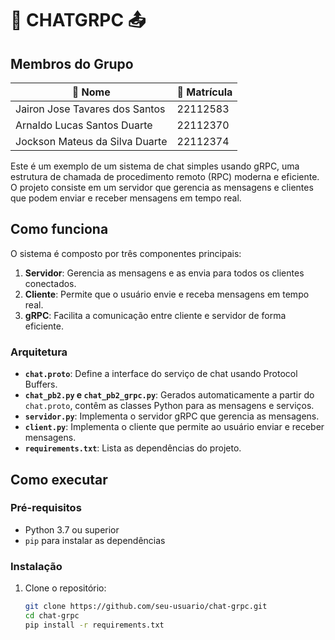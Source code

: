 # 📩 **CHATGRPC** 📤

##  **Membros do Grupo** 

| 👤 Nome                 | 🎫 Matrícula  |
|------------------------|--------------|
| Jairon Jose Tavares dos Santos   | 22112583    |
| Arnaldo Lucas Santos Duarte  | 22112370     |
| Jockson Mateus da Silva Duarte    | 22112374     |

Este é um exemplo de um sistema de chat simples usando gRPC, uma estrutura de chamada de procedimento remoto (RPC) moderna e eficiente. O projeto consiste em um servidor que gerencia as mensagens e clientes que podem enviar e receber mensagens em tempo real.

## Como funciona

O sistema é composto por três componentes principais:

1. **Servidor**: Gerencia as mensagens e as envia para todos os clientes conectados.
2. **Cliente**: Permite que o usuário envie e receba mensagens em tempo real.
3. **gRPC**: Facilita a comunicação entre cliente e servidor de forma eficiente.

### Arquitetura

- **`chat.proto`**: Define a interface do serviço de chat usando Protocol Buffers.
- **`chat_pb2.py` e `chat_pb2_grpc.py`**: Gerados automaticamente a partir do `chat.proto`, contêm as classes Python para as mensagens e serviços.
- **`servidor.py`**: Implementa o servidor gRPC que gerencia as mensagens.
- **`client.py`**: Implementa o cliente que permite ao usuário enviar e receber mensagens.
- **`requirements.txt`**: Lista as dependências do projeto.

## Como executar

### Pré-requisitos

- Python 3.7 ou superior
- `pip` para instalar as dependências

### Instalação

1. Clone o repositório:

   ```bash
   git clone https://github.com/seu-usuario/chat-grpc.git
   cd chat-grpc
   pip install -r requirements.txt
